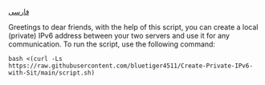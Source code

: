 [فارسی](https://github.com/bluetiger4511/Create-Private-IPv6-with-Sit/blob/main/README-fa.md)



Greetings to dear friends, with the help of this script, you can create a local (private) IPv6 address between your two servers and use it for any communication. To run the script, use the following command:

```
bash <(curl -Ls https://raw.githubusercontent.com/bluetiger4511/Create-Private-IPv6-with-Sit/main/script.sh)
```

